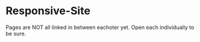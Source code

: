 # Responsive-Site

Pages are NOT all linked in between eachoter yet. Open each individually to be sure.
